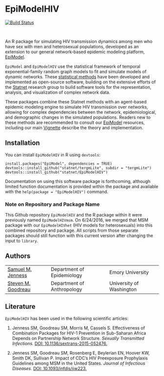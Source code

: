 EpiModelHIV
===============

[![Build Status](https://travis-ci.org/statnet/EpiModelHIV.svg?branch=master)](https://travis-ci.org/statnet/EpiModelHIV)

<br>

An R package for simulating HIV transmission dynamics among men who have sex with men and heterosexual populations, developed as an extension to our general network-based epidemic modeling platform, [EpiModel](http://epimodel.org).

`EpiModel` and `EpiModelHIV` use the statistical framework of temporal exponential-family random graph models to fit and simulate models of dynamic networks. These [statistical methods](http://onlinelibrary.wiley.com/doi/10.1111/rssb.12014/abstract) have been developed and implemented as open-source software, building on the extensive efforts of the [Statnet](https://statnet.org/) research group to build software tools for the representation, analysis, and visualization of complex network data.

These packages combine these Statnet methods with an agent-based epidemic modeling engine to simulate HIV transmission over networks, allowing for complex dependencies between the network, epidemiological, and demographic changes in the simulated populations. Readers new to these methods are recommended to consult our [EpiModel](http://epimodel.org) resources, including our main [Vignette](http://statnet.github.io/tut/EpiModelVignette.pdf) describe the theory and implementation.

## Installation

You can install `EpiModelHIV` in R using `devtools`:
```
install.packages("EpiModel", dependencies = TRUE)
devtools::install_github("statnet/tergmLite", subdir = "tergmLite")
devtools::install_github("statnet/EpiModelHIV")
```

Documentation on using this software package is forthcoming, although limited function documentation is provided within the package and available with the `help(package = "EpiModelHIV")` command.

### Note on Repository and Package Name
This Github repository `EpiModelHIV` and the R package within it were previously named `EpiModelHIVmsm`. On 6/24/2016, we merged that MSM package with our `EpiModelHIVhet` (HIV models for heterosexuals) into this combined repository and package. All scripts from those separate packages should still function with this current version after changing the input to `library`. 

## Authors
<table>
  <tr>
    <td><a href="http://samueljenness.org/" target="_blank">Samuel M. Jenness</a></th>
    <td>Department of Epidemiology</th>
    <td>Emory University</th>
  </tr>
  <tr>
    <td><a href="http://faculty.washington.edu/goodreau/" target="_blank">Steven M. Goodreau</a></td>
    <td>Department of Anthropology</td>
    <td>University of Washington</td>
  </tr>
</table>

## Literature

`EpiModelHIV` has been used in the following scientific articles:

1. Jenness SM, Goodreau SM, Morris M, Cassels S. Effectiveness of Combination Packages for HIV-1 Prevention in Sub-Saharan Africa Depends on Partnership Network Structure. _Sexually Transmitted Infections._ [DOI: 10.1136/sextrans-2015-052476.](http://sti.bmj.com/content/early/2016/06/09/sextrans-2015-052476.abstract)

2. Jenness SM, Goodreau SM, Rosenberg E, Beylerian EN, Hoover KW, Smith DK, Sullivan P. Impact of CDC’s HIV Preexposure Prophylaxis Guidelines among MSM in the United States. _Journal of Infectious Diseases._ [DOI: 10.1093/infdis/jiw223.](http://jid.oxfordjournals.org/content/early/2016/07/12/infdis.jiw223.full)

